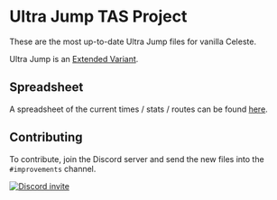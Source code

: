 # Ultra Jump TAS Project

These are the most up-to-date Ultra Jump files for vanilla Celeste. 

Ultra Jump is an [Extended Variant](https://gamebanana.com/mods/53650).

## Spreadsheet

A spreadsheet of the current times / stats / routes can be found [here](https://docs.google.com/spreadsheets/d/1IFF2SbnFc6DCYHLLV3X6m4sx8UYVgpj6JYP6AevSiqM).

## Contributing

To contribute, join the Discord server and send the new files into the `#improvements` channel. 

[![Discord invite](https://discord.com/api/guilds/1155074438463754333/widget.png?style=banner2)](https://discord.gg/NPPqc7Wv98)
